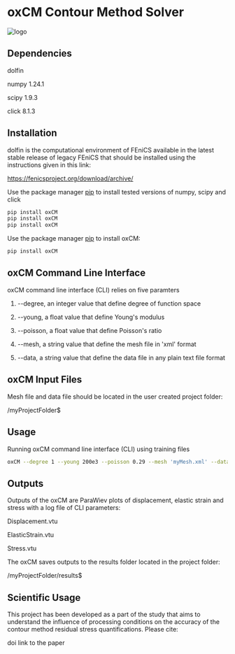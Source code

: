 # oxCM Contour Method Solver
![logo](https://raw.githubusercontent.com/fffatttihhh/oxCM/main/logo.png)


## Dependencies
dolfin

numpy 1.24.1

scipy 1.9.3

click 8.1.3


## Installation
dolfin is the computational environment of FEniCS available in the latest stable release of legacy FEniCS that should be installed using the instructions given in this link:

https://fenicsproject.org/download/archive/

Use the package manager [pip](https://pip.pypa.io/en/stable/) to install tested versions of numpy, scipy and click

```bash
pip install oxCM
pip install oxCM
pip install oxCM
```

Use the package manager [pip](https://pip.pypa.io/en/stable/) to install oxCM:

```bash
pip install oxCM
```

## oxCM Command Line Interface
oxCM command line interface (CLI) relies on five paramters

1. --degree, an integer value that define degree of function space

2. --young, a float value that define Young's modulus

3. --poisson, a float value that define Poisson's ratio

4. --mesh, a string value that define the mesh file in 'xml' format

5. --data, a string value that define the data file in any plain text file format

## oxCM Input Files
Mesh file and data file should be located in the user created project folder:

/myProjectFolder$

## Usage
Running oxCM command line interface (CLI) using training files

```bash
oxCM --degree 1 --young 200e3 --poisson 0.29 --mesh 'myMesh.xml' --data 'myData.txt'
```

## Outputs
Outputs of the oxCM are ParaWiev plots of displacement, elastic strain and stress with a log file of CLI parameters:

Displacement.vtu

ElasticStrain.vtu

Stress.vtu

The oxCM saves outputs to the results folder located in the project folder:

/myProjectFolder/results$

## Scientific Usage
This project has been developed as a part of the study that aims to understand the influence of processing conditions on the accuracy of the contour method residual stress quantifications. Please cite:

doi link to the paper
